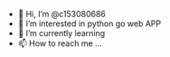 - 👋 Hi, I’m @c153080686
- 👀 I’m interested in python go web APP
- 🌱 I’m currently learning 
- 📫 How to reach me ...

<!---
c153080686/c153080686 is a ✨ special ✨ repository because its `README.md` (this file) appears on your GitHub profile.
You can click the Preview link to take a look at your changes.
--->
